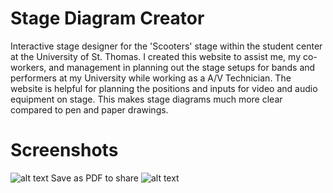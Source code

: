 # Stage Diagram Creator
Interactive stage designer for the 'Scooters' stage within the student center at the University of St. Thomas. I created this website to assist me, my co-workers, and management in planning out the stage setups for bands and performers at my University while working as a A/V Technician. The website is helpful for planning the positions and inputs for video and audio equipment on stage. This makes stage diagrams much more clear compared to pen and paper drawings.

# Screenshots
![alt text](https://raw.githubusercontent.com/palu3492/Stage-Diagram-Creator/master/images/screenshots/screenshot1.png)
Save as PDF to share
![alt text](https://raw.githubusercontent.com/palu3492/Stage-Diagram-Creator/master/images/screenshots/screenshot2.png)